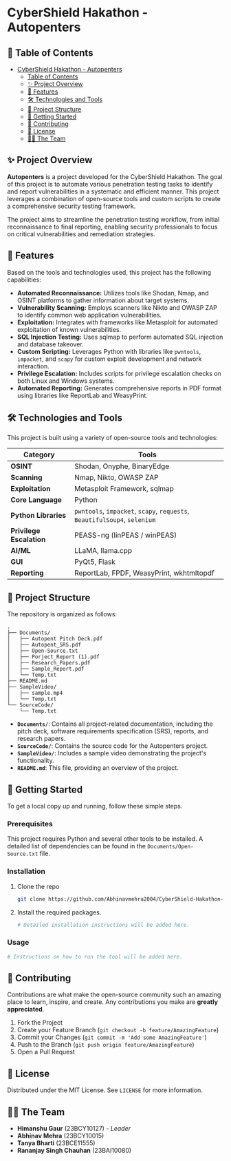 # CyberShield Hakathon - Autopenters

## 🚩 Table of Contents
- [CyberShield Hakathon - Autopenters](#cybershield-hakathon---autopenters)
  - [ Table of Contents](#-table-of-contents)
  - [✨ Project Overview](#-project-overview)
  - [🎯 Features](#-features)
  - [🛠️ Technologies and Tools](#️-technologies-and-tools)
  - [📂 Project Structure](#-project-structure)
  - [🚀 Getting Started](#-getting-started)
  - [🤝 Contributing](#-contributing)
  - [📜 License](#-license)
  - [🧑‍💻 The Team](#-the-team)

## ✨ Project Overview

**Autopenters** is a project developed for the CyberShield Hakathon. The goal of this project is to automate various penetration testing tasks to identify and report vulnerabilities in a systematic and efficient manner. This project leverages a combination of open-source tools and custom scripts to create a comprehensive security testing framework.

The project aims to streamline the penetration testing workflow, from initial reconnaissance to final reporting, enabling security professionals to focus on critical vulnerabilities and remediation strategies.

## 🎯 Features

Based on the tools and technologies used, this project has the following capabilities:

*   **Automated Reconnaissance:** Utilizes tools like Shodan, Nmap, and OSINT platforms to gather information about target systems.
*   **Vulnerability Scanning:** Employs scanners like Nikto and OWASP ZAP to identify common web application vulnerabilities.
*   **Exploitation:** Integrates with frameworks like Metasploit for automated exploitation of known vulnerabilities.
*   **SQL Injection Testing:** Uses sqlmap to perform automated SQL injection and database takeover.
*   **Custom Scripting:** Leverages Python with libraries like `pwntools`, `impacket`, and `scapy` for custom exploit development and network interaction.
*   **Privilege Escalation:** Includes scripts for privilege escalation checks on both Linux and Windows systems.
*   **Automated Reporting:** Generates comprehensive reports in PDF format using libraries like ReportLab and WeasyPrint.

## 🛠️ Technologies and Tools

This project is built using a variety of open-source tools and technologies:

| Category              | Tools                                                                                             |
| --------------------- | ------------------------------------------------------------------------------------------------- |
| **OSINT**             | Shodan, Onyphe, BinaryEdge                                                                        |
| **Scanning**          | Nmap, Nikto, OWASP ZAP                                                                            |
| **Exploitation**      | Metasploit Framework, sqlmap                                                                      |
| **Core Language**     | Python                                                                                            |
| **Python Libraries**  | `pwntools`, `impacket`, `scapy`, `requests`, `BeautifulSoup4`, `selenium`                           |
| **Privilege Escalation** | PEASS-ng (linPEAS / winPEAS)                                                                      |
| **AI/ML**             | LLaMA, llama.cpp                                                                                  |
| **GUI**               | PyQt5, Flask                                                                                      |
| **Reporting**         | ReportLab, FPDF, WeasyPrint, wkhtmltopdf                                                          |

## 📂 Project Structure

The repository is organized as follows:

```
.
├── Documents/
│   ├── Autopent Pitch Deck.pdf
│   ├── Autopent_SRS.pdf
│   ├── Open-Source.txt
│   ├── Porject_Report (1).pdf
│   ├── Research_Papers.pdf
│   ├── Sample_Report.pdf
│   └── Temp.txt
├── README.md
├── SampleVideo/
│   ├── sample.mp4
│   └── Temp.txt
└── SourceCode/
    └── Temp.txt
```

*   **`Documents/`**: Contains all project-related documentation, including the pitch deck, software requirements specification (SRS), reports, and research papers.
*   **`SourceCode/`**: Contains the source code for the Autopenters project.
*   **`SampleVideo/`**: Includes a sample video demonstrating the project's functionality.
*   **`README.md`**: This file, providing an overview of the project.

## 🚀 Getting Started

To get a local copy up and running, follow these simple steps.

### Prerequisites

This project requires Python and several other tools to be installed. A detailed list of dependencies can be found in the `Documents/Open-Source.txt` file.

### Installation

1.  Clone the repo
    ```sh
    git clone https://github.com/Abhinavmehra2004/CyberShield-Hakathon-Autopenters-.git
    ```
2.  Install the required packages.
    ```sh
    # Detailed installation instructions will be added here.
    ```

### Usage

```sh
# Instructions on how to run the tool will be added here.
```

## 🤝 Contributing

Contributions are what make the open-source community such an amazing place to learn, inspire, and create. Any contributions you make are **greatly appreciated**.

1.  Fork the Project
2.  Create your Feature Branch (`git checkout -b feature/AmazingFeature`)
3.  Commit your Changes (`git commit -m 'Add some AmazingFeature'`)
4.  Push to the Branch (`git push origin feature/AmazingFeature`)
5.  Open a Pull Request

## 📜 License

Distributed under the MIT License. See `LICENSE` for more information.

## 🧑‍💻 The Team

*   **Himanshu Gaur** (23BCY10127) - *Leader*
*   **Abhinav Mehra** (23BCY10015)
*   **Tanya Bharti** (23BCE11555)
*   **Rananjay Singh Chauhan** (23BAI10080)
